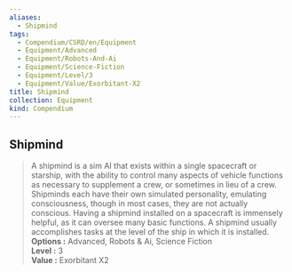 ```yaml
---
aliases:
  - Shipmind
tags:
  - Compendium/CSRD/en/Equipment
  - Equipment/Advanced
  - Equipment/Robots-And-Ai
  - Equipment/Science-Fiction
  - Equipment/Level/3
  - Equipment/Value/Exorbitant-X2
title: Shipmind
collection: Equipment
kind: Compendium
---
```

## Shipmind  
  
>A shipmind is a sim AI that exists within a single spacecraft or starship, with the ability to control many aspects of vehicle functions as necessary to supplement a crew, or sometimes in lieu of a crew. Shipminds each have their own simulated personality, emulating consciousness, though in most cases, they are not actually conscious. Having a shipmind installed on a spacecraft is immensely helpful, as it can oversee many basic functions. A shipmind usually accomplishes tasks at the level of the ship in which it is installed.  
> **Options :** Advanced, Robots & Ai, Science Fiction  
> **Level :** 3  
> **Value :** Exorbitant X2